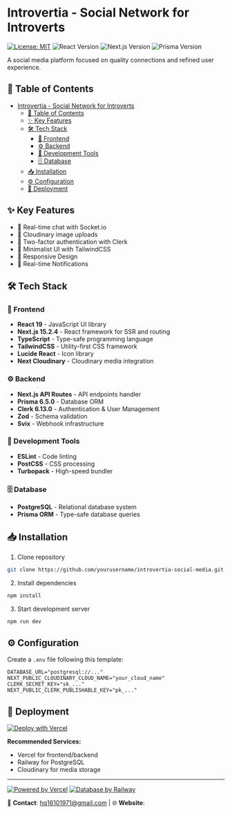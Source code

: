 # Introvertia - Social Network for Introverts

[![License: MIT](https://img.shields.io/badge/License-MIT-blue.svg)](https://opensource.org/licenses/MIT)
![React Version](https://img.shields.io/badge/React-19-61DAFB?logo=react)
![Next.js Version](https://img.shields.io/badge/Next.js-15.2.4-000000?logo=next.js)
![Prisma Version](https://img.shields.io/badge/Prisma-6.5.0-2D3748?logo=prisma)

<!-- ![Introvertia Banner](https://placeholder.co/1920x400.png?text=Introvertia+Social+Media+%E2%80%93+Connect+Deeply+%F0%9F%8C%8D) -->

A social media platform focused on quality connections and refined user experience.

## 📑 Table of Contents
- [Introvertia - Social Network for Introverts](#introvertia---social-network-for-introverts)
  - [📑 Table of Contents](#-table-of-contents)
  - [✨ Key Features](#-key-features)
  - [🛠 Tech Stack](#-tech-stack)
    - [🎨 Frontend](#-frontend)
    - [⚙️ Backend](#️-backend)
    - [🔧 Development Tools](#-development-tools)
    - [🗄 Database](#-database)
  - [📥 Installation](#-installation)
  - [⚙️ Configuration](#️-configuration)
  - [🚀 Deployment](#-deployment)

## ✨ Key Features
- 💬 Real-time chat with Socket.io
- 📸 Cloudinary image uploads
- 🔐 Two-factor authentication with Clerk
- 🎨 Minimalist UI with TailwindCSS
- 📱 Responsive Design
- 🔄 Real-time Notifications

## 🛠 Tech Stack

### 🎨 Frontend
- **React 19** - JavaScript UI library
- **Next.js 15.2.4** - React framework for SSR and routing
- **TypeScript** - Type-safe programming language
- **TailwindCSS** - Utility-first CSS framework
- **Lucide React** - Icon library
- **Next Cloudinary** - Cloudinary media integration

### ⚙️ Backend
- **Next.js API Routes** - API endpoints handler
- **Prisma 6.5.0** - Database ORM
- **Clerk 6.13.0** - Authentication & User Management
- **Zod** - Schema validation
- **Svix** - Webhook infrastructure

### 🔧 Development Tools
- **ESLint** - Code linting
- **PostCSS** - CSS processing
- **Turbopack** - High-speed bundler

### 🗄 Database
- **PostgreSQL** - Relational database system
- **Prisma ORM** - Type-safe database queries

## 📥 Installation

1. Clone repository
```bash
git clone https://github.com/yourusername/introvertia-social-media.git
```

2. Install dependencies
```bash
npm install
```

3. Start development server
```bash
npm run dev
```

## ⚙️ Configuration

Create a `.env` file following this template:
```env
DATABASE_URL="postgresql://..."
NEXT_PUBLIC_CLOUDINARY_CLOUD_NAME="your_cloud_name"
CLERK_SECRET_KEY="sk_..."
NEXT_PUBLIC_CLERK_PUBLISHABLE_KEY="pk_..."
```

## 🚀 Deployment

[![Deploy with Vercel](https://vercel.com/button)](https://vercel.com/new)

**Recommended Services:**
- Vercel for frontend/backend
- Railway for PostgreSQL
- Cloudinary for media storage

<!-- ## 🤝 Contributing
1. Fork the repository
2. Create new branch (`git checkout -b feature/amazing-feature`)
3. Commit changes (`git commit -m 'Add amazing feature'`)
4. Push to branch (`git push origin feature/amazing-feature`)
5. Open a Pull Request -->

---

[![Powered by Vercel](https://img.shields.io/badge/Powered%20by-Vercel-000000?logo=vercel)](https://vercel.com)
[![Database by Railway](https://img.shields.io/badge/Database%20by-Railway-0B0D0E?logo=railway)](https://railway.app)

📧 **Contact**: hq16101971@gmail.com | 🌐 **Website**: 
